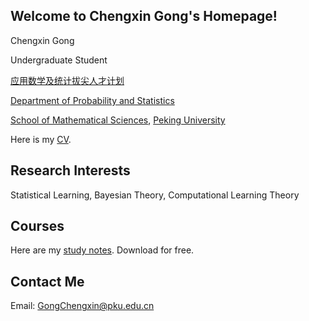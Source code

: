 ## Welcome to Chengxin Gong's Homepage!

Chengxin Gong

Undergraduate Student

[应用数学及统计拔尖人才计划](https://www.math.pku.edu.cn/amel/)

[Department of Probability and Statistics](https://www.stat.pku.edu.cn/)

[School of Mathematical Sciences](https://www.math.pku.edu.cn/), [Peking University](https://www.pku.edu.cn/)

Here is my [CV](https://wqgcx.github.io/CV.pdf).

## Research Interests

Statistical Learning, Bayesian Theory, Computational Learning Theory

## Courses

Here are my [study notes](https://wqgcx.github.io/courses/). Download for free.

## Contact Me

Email: GongChengxin@pku.edu.cn
